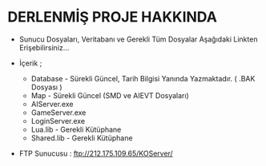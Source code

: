 DERLENMİŞ PROJE HAKKINDA
=====================

* Sunucu Dosyaları, Veritabanı ve Gerekli Tüm Dosyalar Aşağıdaki Linkten Erişebilirsiniz...

* İçerik ; 
  - Database - Sürekli Güncel, Tarih Bilgisi Yanında Yazmaktadır. ( .BAK Dosyası )
  - Map - Sürekli Güncel (SMD ve AIEVT Dosyaları)
  - AIServer.exe
  - GameServer.exe
  - LoginServer.exe
  - Lua.lib - Gerekli Kütüphane
  - Shared.lib - Gerekli Kütüphane

* FTP Sunucusu : ftp://212.175.109.65/KOServer/
